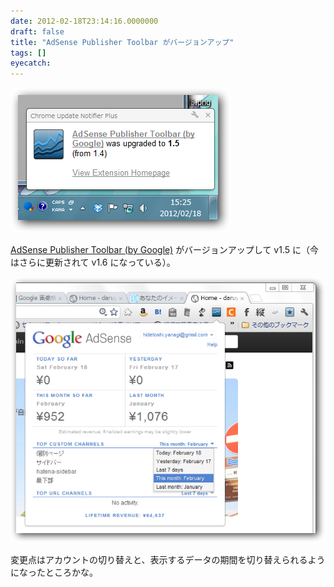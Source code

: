 ```yaml
---
date: 2012-02-18T23:14:16.0000000
draft: false
title: "AdSense Publisher Toolbar がバージョンアップ"
tags: []
eyecatch: 
---
```

<p><img src="20120218230658.png" alt="f:id:daruyanagi:20120218230658p:plain" title="f:id:daruyanagi:20120218230658p:plain" class="hatena-fotolife"></p><p><a href="https://chrome.google.com/webstore/detail/omioeahgfecgfpfldejlnideemfidnkc">AdSense Publisher Toolbar (by Google)</a> がバージョンアップして v1.5 に（今はさらに更新されて v1.6 になっている）。</p><p><img src="20120218231150.png" alt="f:id:daruyanagi:20120218231150p:plain" title="f:id:daruyanagi:20120218231150p:plain" class="hatena-fotolife"></p><p>変更点はアカウントの切り替えと、表示するデータの期間を切り替えられるようになったところかな。</p>
